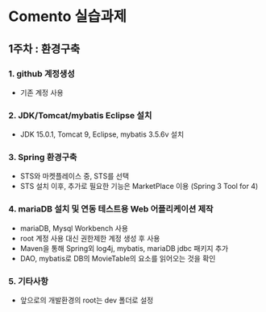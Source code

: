 # Comento 실습과제

## 1주차 : 환경구축 

### 1. github 계정생성
- 기존 계정 사용

### 2. JDK/Tomcat/mybatis Eclipse 설치
- JDK 15.0.1, Tomcat 9, Eclipse, mybatis 3.5.6v 설치

### 3. Spring 환경구축
- STS와 마켓플레이스 중, STS를 선택
- STS 설치 이후, 추가로 필요한 기능은 MarketPlace 이용 (Spring 3 Tool for 4)

### 4. mariaDB 설치 및 연동 테스트용 Web 어플리케이션 제작
- mariaDB, Mysql Workbench 사용
- root 계정 사용 대신 권한제한 계정 생성 후 사용
- Maven을 통해 Spring외 log4j, mybatis, mariaDB jdbc 패키지 추가
- DAO, mybatis로 DB의 MovieTable의 요소를 읽어오는 것을 확인 

### 5. 기타사항
- 앞으로의 개발환경의 root는 dev 폴더로 설정
